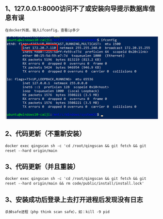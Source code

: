 ## 1、127.0.0.1:8000访问不了或安装向导提示数据库信息有误
    在docker外面，输入ifconfig，查看ip多少
![](images/screenshot_1640765451384.png)

## 2、代码更新（不重新安装）
    docker exec qingscan sh -c 'cd /root/qingscan && git fetch && git reset --hard origin/main

## 3、代码更新（并且重装）
    docker exec qingscan sh -c 'cd /root/qingscan && git fetch && git reset --hard origin/main && rm code/public/install/install.lock'

## 3、安装成功后登录上去打开进程后发现没有日志
    杀掉safe进程（php think scan safe），如：kill -9 pid